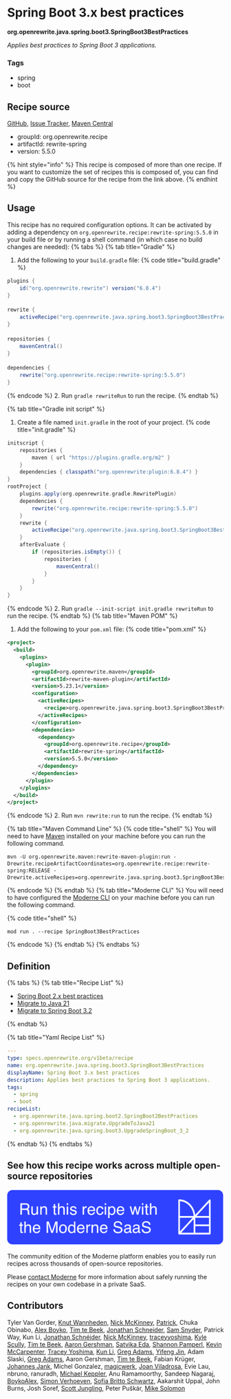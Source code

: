 # Spring Boot 3.x best practices

**org.openrewrite.java.spring.boot3.SpringBoot3BestPractices**

_Applies best practices to Spring Boot 3 applications._

### Tags

* spring
* boot

## Recipe source

[GitHub](https://github.com/openrewrite/rewrite-spring/blob/main/src/main/resources/META-INF/rewrite/spring-boot-32.yml), [Issue Tracker](https://github.com/openrewrite/rewrite-spring/issues), [Maven Central](https://central.sonatype.com/artifact/org.openrewrite.recipe/rewrite-spring/5.5.0/jar)

* groupId: org.openrewrite.recipe
* artifactId: rewrite-spring
* version: 5.5.0

{% hint style="info" %}
This recipe is composed of more than one recipe. If you want to customize the set of recipes this is composed of, you can find and copy the GitHub source for the recipe from the link above.
{% endhint %}

## Usage

This recipe has no required configuration options. It can be activated by adding a dependency on `org.openrewrite.recipe:rewrite-spring:5.5.0` in your build file or by running a shell command (in which case no build changes are needed): 
{% tabs %}
{% tab title="Gradle" %}
1. Add the following to your `build.gradle` file:
{% code title="build.gradle" %}
```groovy
plugins {
    id("org.openrewrite.rewrite") version("6.8.4")
}

rewrite {
    activeRecipe("org.openrewrite.java.spring.boot3.SpringBoot3BestPractices")
}

repositories {
    mavenCentral()
}

dependencies {
    rewrite("org.openrewrite.recipe:rewrite-spring:5.5.0")
}
```
{% endcode %}
2. Run `gradle rewriteRun` to run the recipe.
{% endtab %}

{% tab title="Gradle init script" %}
1. Create a file named `init.gradle` in the root of your project.
{% code title="init.gradle" %}
```groovy
initscript {
    repositories {
        maven { url "https://plugins.gradle.org/m2" }
    }
    dependencies { classpath("org.openrewrite:plugin:6.8.4") }
}
rootProject {
    plugins.apply(org.openrewrite.gradle.RewritePlugin)
    dependencies {
        rewrite("org.openrewrite.recipe:rewrite-spring:5.5.0")
    }
    rewrite {
        activeRecipe("org.openrewrite.java.spring.boot3.SpringBoot3BestPractices")
    }
    afterEvaluate {
        if (repositories.isEmpty()) {
            repositories {
                mavenCentral()
            }
        }
    }
}
```
{% endcode %}
2. Run `gradle --init-script init.gradle rewriteRun` to run the recipe.
{% endtab %}
{% tab title="Maven POM" %}
1. Add the following to your `pom.xml` file:
{% code title="pom.xml" %}
```xml
<project>
  <build>
    <plugins>
      <plugin>
        <groupId>org.openrewrite.maven</groupId>
        <artifactId>rewrite-maven-plugin</artifactId>
        <version>5.23.1</version>
        <configuration>
          <activeRecipes>
            <recipe>org.openrewrite.java.spring.boot3.SpringBoot3BestPractices</recipe>
          </activeRecipes>
        </configuration>
        <dependencies>
          <dependency>
            <groupId>org.openrewrite.recipe</groupId>
            <artifactId>rewrite-spring</artifactId>
            <version>5.5.0</version>
          </dependency>
        </dependencies>
      </plugin>
    </plugins>
  </build>
</project>
```
{% endcode %}
2. Run `mvn rewrite:run` to run the recipe.
{% endtab %}

{% tab title="Maven Command Line" %}
{% code title="shell" %}
You will need to have [Maven](https://maven.apache.org/download.cgi) installed on your machine before you can run the following command.

```shell
mvn -U org.openrewrite.maven:rewrite-maven-plugin:run -Drewrite.recipeArtifactCoordinates=org.openrewrite.recipe:rewrite-spring:RELEASE -Drewrite.activeRecipes=org.openrewrite.java.spring.boot3.SpringBoot3BestPractices
```
{% endcode %}
{% endtab %}
{% tab title="Moderne CLI" %}
You will need to have configured the [Moderne CLI](https://docs.moderne.io/moderne-cli/cli-intro) on your machine before you can run the following command.

{% code title="shell" %}
```shell
mod run . --recipe SpringBoot3BestPractices
```
{% endcode %}
{% endtab %}
{% endtabs %}

## Definition

{% tabs %}
{% tab title="Recipe List" %}
* [Spring Boot 2.x best practices](../../../java/spring/boot2/springboot2bestpractices.md)
* [Migrate to Java 21](../../../java/migrate/upgradetojava21.md)
* [Migrate to Spring Boot 3.2](../../../java/spring/boot3/upgradespringboot_3_2.md)

{% endtab %}

{% tab title="Yaml Recipe List" %}
```yaml
---
type: specs.openrewrite.org/v1beta/recipe
name: org.openrewrite.java.spring.boot3.SpringBoot3BestPractices
displayName: Spring Boot 3.x best practices
description: Applies best practices to Spring Boot 3 applications.
tags:
  - spring
  - boot
recipeList:
  - org.openrewrite.java.spring.boot2.SpringBoot2BestPractices
  - org.openrewrite.java.migrate.UpgradeToJava21
  - org.openrewrite.java.spring.boot3.UpgradeSpringBoot_3_2

```
{% endtab %}
{% endtabs %}

## See how this recipe works across multiple open-source repositories

[![Moderne Link Image](/.gitbook/assets/ModerneRecipeButton.png)](https://app.moderne.io/recipes/org.openrewrite.java.spring.boot3.SpringBoot3BestPractices)

The community edition of the Moderne platform enables you to easily run recipes across thousands of open-source repositories.

Please [contact Moderne](https://moderne.io/product) for more information about safely running the recipes on your own codebase in a private SaaS.

## Contributors
Tyler Van Gorder, [Knut Wannheden](mailto:knut@moderne.io), [Nick McKinney](mailto:mckinneynichoals@gmail.com), [Patrick](mailto:patway99@gmail.com), Chuka Obinabo, [Alex Boyko](mailto:aboyko@vmware.com), [Tim te Beek](mailto:tim@moderne.io), [Jonathan Schneider](mailto:jkschneider@gmail.com), [Sam Snyder](mailto:sam@moderne.io), Patrick Way, Kun Li, [Jonathan Schnéider](mailto:jkschneider@gmail.com), [Nick McKinney](mailto:mckinneynicholas@gmail.com), [traceyyoshima](mailto:tracey.yoshima@gmail.com), [Kyle Scully](mailto:scullykns@gmail.com), [Tim te Beek](mailto:tim.te.beek@jdriven.com), [Aaron Gershman](mailto:aegershman@gmail.com), [Satvika Eda](mailto:satvika164.reddy@gmail.com), [Shannon Pamperl](mailto:shanman190@gmail.com), [Kevin McCarpenter](mailto:kevin@moderne.io), [Tracey Yoshima](mailto:tracey.yoshima@gmail.com), [Kun Li](mailto:kun@moderne.io), [Greg Adams](mailto:gadams@gmail.com), [Yifeng Jin](mailto:yifeng.jyf@alibaba-inc.com), Adam Slaski, [Greg Adams](mailto:greg@moderne.io), Aaron Gershman, [Tim te Beek](mailto:timtebeek@gmail.com), Fabian Krüger, [Johannes Jank](mailto:johannes.wengert@googlemail.com), Michel Gonzalez, [magicwerk](mailto:magicwerk@gmail.com), [Joan Viladrosa](mailto:joan@moderne.io), Evie Lau, nbruno, ranuradh, [Michael Keppler](mailto:bananeweizen@gmx.de), Anu Ramamoorthy, Sandeep Nagaraj, [BoykoAlex](mailto:aboyko@pivotal.io), [Simon Verhoeven](mailto:verhoeven.simon@gmail.com), [Sofia Britto Schwartz](mailto:sofia.b.schwartz@gmail.com), Aakarshit Uppal, John Burns, Josh Soref, [Scott Jungling](mailto:scott.jungling@gmail.com), Peter Puškár, [Mike Solomon](mailto:mikesol@hey.com)
